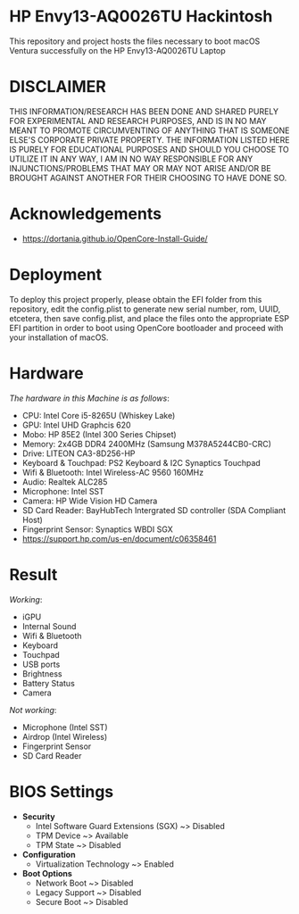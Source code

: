 # HP Envy13-AQ0026TU Hackintosh
This repository and project hosts the files necessary to boot macOS Ventura successfully on the HP Envy13-AQ0026TU Laptop

# DISCLAIMER
THIS INFORMATION/RESEARCH HAS BEEN DONE AND SHARED PURELY FOR EXPERIMENTAL AND RESEARCH PURPOSES, AND IS IN NO MAY MEANT TO PROMOTE CIRCUMVENTING OF ANYTHING THAT IS SOMEONE ELSE'S CORPORATE PRIVATE PROPERTY. THE INFORMATION LISTED HERE IS PURELY FOR EDUCATIONAL PURPOSES AND SHOULD YOU CHOOSE TO UTILIZE IT IN ANY WAY, I AM IN NO WAY RESPONSIBLE FOR ANY INJUNCTIONS/PROBLEMS THAT MAY OR MAY NOT ARISE AND/OR BE BROUGHT AGAINST ANOTHER FOR THEIR CHOOSING TO HAVE DONE SO.

# Acknowledgements
- https://dortania.github.io/OpenCore-Install-Guide/
  
# Deployment
To deploy this project properly, please obtain the EFI folder from this repository, edit the config.plist to generate new serial number, rom, UUID, etcetera, then save config.plist, and place the files onto the appropriate ESP EFI partition in order to boot using OpenCore bootloader and proceed with your installation of macOS.

# Hardware
_The hardware in this Machine is as follows_:
- CPU: Intel Core i5-8265U (Whiskey Lake)
- GPU: Intel UHD Graphcis 620
- Mobo: HP 85E2 (Intel 300 Series Chipset)
- Memory: 2x4GB DDR4 2400MHz (Samsung M378A5244CB0-CRC)
- Drive: LITEON CA3-8D256-HP
- Keyboard & Touchpad: PS2 Keyboard & I2C Synaptics Touchpad
- Wifi & Bluetooth: Intel Wireless-AC 9560 160MHz
- Audio: Realtek ALC285
- Microphone: Intel SST
- Camera: HP Wide Vision HD Camera
- SD Card Reader: BayHubTech Intergrated SD controller (SDA Compliant Host)
- Fingerprint Sensor: Synaptics WBDI SGX
- https://support.hp.com/us-en/document/c06358461

# Result
_Working_:
- iGPU
- Internal Sound
- Wifi & Bluetooth
- Keyboard
- Touchpad
- USB ports
- Brightness
- Battery Status
- Camera

_Not working_:
- Microphone (Intel SST)
- Airdrop (Intel Wireless)
- Fingerprint Sensor
- SD Card Reader

# BIOS Settings
- **Security**
  - Intel Software Guard Extensions (SGX) ~> Disabled
  - TPM Device ~> Available
  - TPM State ~> Disabled
- **Configuration**
  - Virtualization Technology ~> Enabled
- **Boot Options**
  - Network Boot ~> Disabled
  - Legacy Support ~> Disabled
  - Secure Boot ~> Disabled 
